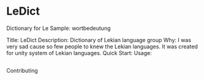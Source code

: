 # LeDict
Dictionary for Le 
Sample: wortbedeutung

Title: LeDict
Description: Dictionary of Lekian language group
Why: I was very sad cause so few people to knew the Lekian languages. It was created for unity system of Lekian languages.
Quick Start:
Usage:
## ## 
Contributing
